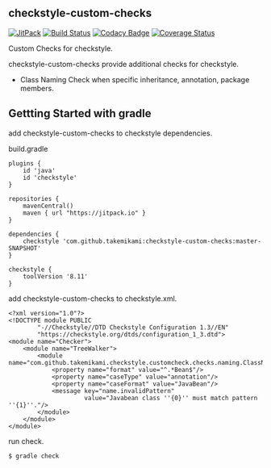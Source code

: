 checkstyle-custom-checks
----

[![JitPack](https://jitpack.io/v/takemikami/checkstyle-custom-checks.svg)](https://jitpack.io/#takemikami/checkstyle-custom-checks)
[![Build Status](https://travis-ci.com/takemikami/checkstyle-custom-checks.svg?branch=master)](https://travis-ci.com/takemikami/checkstyle-custom-checks)
[![Codacy Badge](https://api.codacy.com/project/badge/Grade/1a99a55f2d924c3f8372492503f985b7)](https://www.codacy.com/project/takemikami/checkstyle-custom-checks/dashboard?utm_source=github.com&amp;utm_medium=referral&amp;utm_content=takemikami/checkstyle-custom-checks&amp;utm_campaign=Badge_Grade_Dashboard)
[![Coverage Status](https://coveralls.io/repos/github/takemikami/checkstyle-custom-checks/badge.svg?branch=master)](https://coveralls.io/github/takemikami/checkstyle-custom-checks?branch=master)

Custom Checks for checkstyle.

checkstyle-custom-checks provide additional checks for checkstyle.

- Class Naming Check when specific inheritance, annotation, package members.


## Gettting Started with gradle

add checkstyle-custom-checks to checkstyle dependencies.

build.gradle

```
plugins {
    id 'java'
    id 'checkstyle'
}

repositories {
    mavenCentral()
    maven { url "https://jitpack.io" }
}

dependencies {
    checkstyle 'com.github.takemikami:checkstyle-custom-checks:master-SNAPSHOT'
}

checkstyle {
    toolVersion '8.11'
}
```

add checkstyle-custom-checks to checkstyle.xml.

```
<?xml version="1.0"?>
<!DOCTYPE module PUBLIC
        "-//Checkstyle//DTD Checkstyle Configuration 1.3//EN"
        "https://checkstyle.org/dtds/configuration_1_3.dtd">
<module name="Checker">
    <module name="TreeWalker">
        <module name="com.github.takemikami.checkstyle.customcheck.checks.naming.ClassNameByCaseCheck">
            <property name="format" value="^.*Bean$"/>
            <property name="caseType" value="annotation"/>
            <property name="caseFormat" value="JavaBean"/>
            <message key="name.invalidPattern"
                     value="Javabean class ''{0}'' must match pattern ''{1}''."/>
        </module>
    </module>
</module>
```

run check.

```
$ gradle check
```
